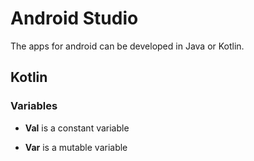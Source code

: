 # Android Studio

The apps for android can be developed in Java or Kotlin.

## Kotlin

### Variables

- **Val** is a constant variable

- **Var** is a mutable variable
